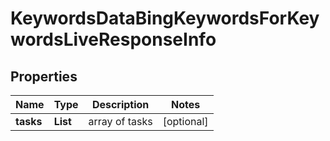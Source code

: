 # KeywordsDataBingKeywordsForKeywordsLiveResponseInfo


## Properties

| Name | Type | Description | Notes |
|------------ | ------------- | ------------- | -------------|
**tasks** | **List<KeywordsDataBingKeywordsForKeywordsLiveTaskInfo>** | array of tasks |[optional]|